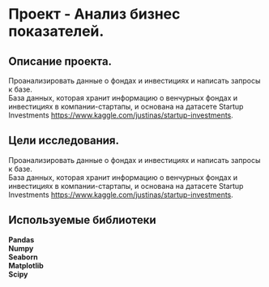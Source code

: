 # Проект - Анализ бизнес показателей.


## Описание проекта.

Проанализировать данные о фондах и инвестициях и написать запросы к базе.\
База данных, которая хранит информацию о венчурных фондах и инвестициях в компании-стартапы, и основана на датасете Startup Investments https://www.kaggle.com/justinas/startup-investments.


## Цели исследования.

Проанализировать данные о фондах и инвестициях и написать запросы к базе.\
База данных, которая хранит информацию о венчурных фондах и инвестициях в компании-стартапы, и основана на датасете Startup Investments https://www.kaggle.com/justinas/startup-investments.


## Используемые библиотеки
**Pandas**\
**Numpy**\
**Seaborn**\
**Matplotlib**\
**Scipy**

